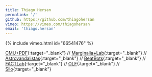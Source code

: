 ```yaml
---
title: Thiago Hersan
permalink: '/'
github: https://github.com/thiagohersan
vimeo: https://vimeo.com/thiagohersan
email: 'thiago.hersan'
---
```

{% include vimeo.html id="66541476" %}

[CMU+PDF](https://tinyurl.com/maximization-of-layout-printab){:target="_blank"} //
[Marginalia+Lab](https://vimeo.com/marginalialab){:target="_blank"} //
[Astrovandalistas](https://astrovandalistas.cc/){:target="_blank"} //
[BeatBots](http://www.beatbots.net/){:target="_blank"} //
[FACTLab](https://fact.alab.space/){:target="_blank"} //
[OLF](https://olf.alab.space/){:target="_blank"} //
[Silo](https://silo.org.br/){:target="_blank"}
